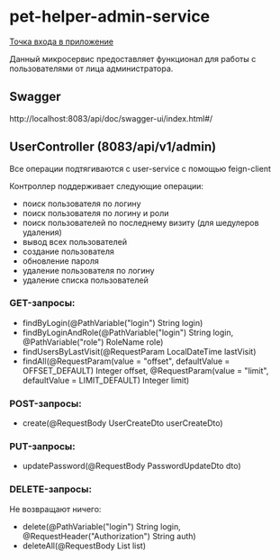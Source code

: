 # pet-helper-admin-service

[Точка входа в приложение](https://github.com/vitmvit/pet-helper-api-gateway-service)

Данный микросервис предоставляет функционал для работы с пользователями от лица администратора.

## Swagger

http://localhost:8083/api/doc/swagger-ui/index.html#/

## UserController (8083/api/v1/admin)

Все операции подтягиваются с user-service с помощью feign-client

Контроллер поддерживает следующие операции:

- поиск пользователя по логину
- поиск пользователя по логину и роли
- поиск пользователей по последнему визиту (для шедулеров удаления)
- вывод всех пользователей
- создание пользователя
- обновление пароля
- удаление пользователя по логину
- удаление списка пользователей

### GET-запросы:

- findByLogin(@PathVariable("login") String login)
- findByLoginAndRole(@PathVariable("login") String login, @PathVariable("role") RoleName role)
- findUsersByLastVisit(@RequestParam LocalDateTime lastVisit)
- findAll(@RequestParam(value = "offset", defaultValue = OFFSET_DEFAULT) Integer offset, @RequestParam(value = "limit",
  defaultValue = LIMIT_DEFAULT) Integer limit)

### POST-запросы:

- create(@RequestBody UserCreateDto userCreateDto)

### PUT-запросы:

- updatePassword(@RequestBody PasswordUpdateDto dto)

### DELETE-запросы:

Не возвращают ничего:

- delete(@PathVariable("login") String login, @RequestHeader("Authorization") String auth)
- deleteAll(@RequestBody List<UserDto> list)
